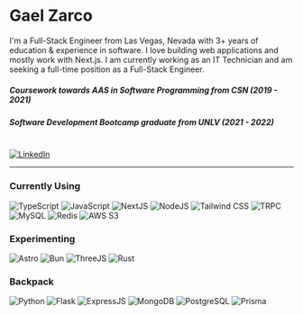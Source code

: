  <div>
    
  # Gael Zarco
    
  I'm a Full-Stack Engineer from Las Vegas, Nevada with 3+ years of education & experience in software. I love building web applications and mostly work with Next.js. I am currently working as an IT Technician and am seeking a full-time position as a Full-Stack Engineer.

  ##### Coursework towards AAS in Software Programming from CSN (2019 - 2021)
  
  ##### Software Development Bootcamp graduate from UNLV (2021 - 2022)

  <br>
    
  <a href="https://linkedin.com/in/gaelzarco" target="blank">
       
  <img src="https://img.shields.io/badge/LinkedIn-LinkedIn/?logo=linkedin&color=black&style=for-the-badge" alt="LinkedIn" />
       
  </a>
    
  </div>

  <div align='left'>

  ---

  ### Currently Using
    
  <img src="https://img.shields.io/badge/TypeScript-TypeScript/?logo=typescript&color=black&style=for-the-badge" alt="TypeScript">
  
  <img src="https://img.shields.io/badge/JavaScript-JavaScript/?logo=javascript&color=black&style=for-the-badge" alt="JavaScript">

  <img src='https://img.shields.io/badge/NextJS-NextJS/?logo=nextdotjs&color=black&style=for-the-badge' alt='NextJS'>

  <img src='https://img.shields.io/badge/NodeJS-NodeJS/?logo=nodedotjs&color=black&style=for-the-badge' alt='NodeJS'>

  <img src='https://img.shields.io/badge/Tailwind-Tailwind/?logo=tailwindcss&color=black&style=for-the-badge' alt= 'Tailwind CSS'>

  <img src='https://img.shields.io/badge/TRPC-TRPC/?logo=trpc&color=black&style=for-the-badge' alt='TRPC'>
  
  <img src='https://img.shields.io/badge/MySQL-MySQL/?logo=mysql&color=black&style=for-the-badge' alt='MySQL'>

  <img src='https://img.shields.io/badge/Redis-Redis/?logo=redis&color=black&style=for-the-badge' alt='Redis'>

  <img src='https://img.shields.io/badge/s3-s3/?logo=amazons3&color=black&style=for-the-badge' alt='AWS S3'>
  
  </div>

  <div align='left'>

  ### Experimenting

  <img src='https://img.shields.io/badge/Astro-Astro/?logo=astro&color=black&style=for-the-badge' alt='Astro'>

  <img src='https://img.shields.io/badge/Bun-Bun/?logo=bun&color=black&style=for-the-badge' alt='Bun'>

  <img src='https://img.shields.io/badge/ThreeJS-ThreeJS/?logo=threedotjs&color=black&style=for-the-badge' alt='ThreeJS'>

  <img src='https://img.shields.io/badge/Rust-Rust/?logo=rust&color=black&style=for-the-badge' alt='Rust'>

  <!-- <img src='https://img.shields.io/badge/Actix-Actix/?logo=actix&color=black&style=for-the-badge' alt='Actix'> -->

  <!-- <img src='https://img.shields.io/badge/SvelteKit-SvelteKit/?logo=svelte&color=black&style=for-the-badge' alt='SvelteKit'> -->  
  
  </div>

  <div align='left'>

  ### Backpack

  <img src='https://img.shields.io/badge/Python-Python/?logo=python&color=black&style=for-the-badge' alt='Python'>

  <img src='https://img.shields.io/badge/Flask-Flask/?logo=flask&color=black&style=for-the-badge' alt='Flask'>

  <img src='https://img.shields.io/badge/Express-Express/?logo=express&color=black&style=for-the-badge' alt='ExpressJS'>

  <img src='https://img.shields.io/badge/MongoDB-MongoDB/?logo=mongodb&color=black&style=for-the-badge' alt='MongoDB'>
    
  <img src='https://img.shields.io/badge/PostgreSQL-PostgreSQL/?logo=postgresql&color=black&style=for-the-badge' alt='PostgreSQL'>

  <img src='https://img.shields.io/badge/Prisma-Prisma/?logo=prisma&color=black&style=for-the-badge' alt='Prisma'>
  
  </div>
  
<!--   <img align='right' src="https://github-readme-stats.vercel.app/api?username=gaelzarco&show_icons=true&locale=en&theme=dark" alt="gaelzarco" /> -->
  
  <!-- <div align='left'>
  
  ### Programming Languages

  <img src='https://img.shields.io/badge/JavaScript-JavaScript/?logo=javascript&color=black&style=for-the-badge' alt='JavaScript'>
    
  <img src="https://img.shields.io/badge/TypeScript-TypeScript/?logo=typescript&color=black&style=for-the-badge" alt="TypeScript">
    
  <img src='https://img.shields.io/badge/Python-Python/?logo=python&color=black&style=for-the-badge' alt='Python'>
    
  <img src='https://img.shields.io/badge/Rust-Rust/?logo=rust&color=black&style=for-the-badge' alt='Rust'>
  
  </div>
  
  <div align='left'>

  ### Front-End Technologies 

  <img src='https://img.shields.io/badge/React-React/?logo=react&color=black&style=for-the-badge' alt='React'>
  
  <img src='https://img.shields.io/badge/Redux-Redux/?logo=redux&color=black&style=for-the-badge' alt='Redux'>
  
  <img src='https://img.shields.io/badge/SvelteKit-SvelteKit/?logo=svelte&color=black&style=for-the-badge' alt='SvelteKit'>
    
  <img src='https://img.shields.io/badge/Tailwind-Tailwind/?logo=tailwindcss&color=black&style=for-the-badge' alt= 'Tailwind CSS'>
    
  <img src='https://img.shields.io/badge/ThreeJS-ThreeJS/?logo=threedotjs&color=black&style=for-the-badge' alt='ThreeJS'>
    
  </div>
  
  <div align='left'>
  
  ### Back-End Technologies

  <img src='https://img.shields.io/badge/NextJS-NextJS/?logo=nextdotjs&color=black&style=for-the-badge' alt='NextJS'>
  
<img src='https://img.shields.io/badge/GoFiber-GoFiber/?logo=gofiber&color=black&style=for-the-badge' alt='GoFiber'>
    
  <img src='https://img.shields.io/badge/NodeJS-NodeJS/?logo=nodedotjs&color=black&style=for-the-badge' alt='NodeJS'>
    
  <img src='https://img.shields.io/badge/Express-Express/?logo=express&color=black&style=for-the-badge' alt='ExpressJS'>
    
  <img src='https://img.shields.io/badge/Flask-Flask/?logo=flask&color=black&style=for-the-badge' alt='Flask'>
  
  <img src='https://img.shields.io/badge/Lambda-Lambda/?logo=awslambda&color=black&style=for-the-badge' alt='AWS Lambda'>
    
  <img src='https://img.shields.io/badge/TRPC-TRPC/?logo=trpc&color=black&style=for-the-badge' alt='TRPC'>
    
  </div>
  
  <div slign='left'>

  ### Data
    
  <img src='https://img.shields.io/badge/MongoDB-MongoDB/?logo=mongodb&color=black&style=for-the-badge' alt='MongoDB'>
    
  <img src='https://img.shields.io/badge/PostgreSQL-PostgreSQL/?logo=postgresql&color=black&style=for-the-badge' alt='PostgreSQL'>
    
  <img src='https://img.shields.io/badge/MySQL-MySQL/?logo=mysql&color=black&style=for-the-badge' alt='MySQL'>
  
  <img src='https://img.shields.io/badge/DynamoDB-DynamoDB/?logo=amazondynamodb&color=black&style=for-the-badge' alt='AWS DynamoDB'>
    
  <img src='https://img.shields.io/badge/s3-s3/?logo=amazons3&color=black&style=for-the-badge' alt='AWS S3'>
    
  <img src='https://img.shields.io/badge/Prisma-Prisma/?logo=prisma&color=black&style=for-the-badge' alt='Prisma'>
    
  <img src='https://img.shields.io/badge/PlanetScale-PlanetScale/?logo=planetscale&color=black&style=for-the-badge' alt='PlanetScale'>
  
  </div> -->
